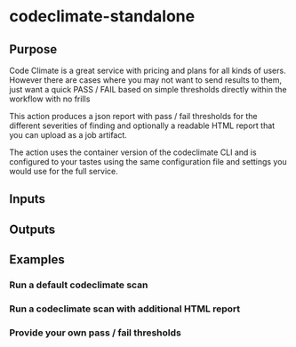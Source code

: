 # codeclimate-standalone

## Purpose

Code Climate is a great service with pricing and plans for all kinds of users. However there are cases where you may not want to send results to them, just want a quick PASS / FAIL based on simple thresholds directly within the workflow with no frills

This action produces a json report with pass / fail thresholds for the different severities of finding and optionally a readable HTML report that you can upload as a job artifact.

The action uses the container version of the codeclimate CLI and is configured to your tastes using the same configuration file and settings you would use for the full service.

## Inputs

## Outputs

## Examples

### Run a default codeclimate scan

### Run a codeclimate scan with additional HTML report

### Provide your own pass / fail thresholds
